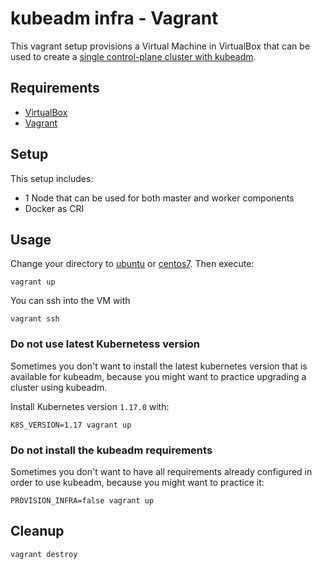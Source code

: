 # kubeadm infra - Vagrant

This vagrant setup provisions a Virtual Machine in VirtualBox that can be used to create a [single control-plane cluster with kubeadm](https://kubernetes.io/docs/setup/production-environment/tools/kubeadm/create-cluster-kubeadm/).

## Requirements

* [VirtualBox](https://www.virtualbox.org/wiki/Downloads)
* [Vagrant](https://www.vagrantup.com/docs/installation)

## Setup

This setup includes:

* 1 Node that can be used for both master and worker components
* Docker as CRI

## Usage

Change your directory to [ubuntu](./ubuntu) or [centos7](./centos7). Then execute:

```shell
vagrant up
```

You can ssh into the VM with

```shell
vagrant ssh
```

### Do not use latest Kubernetess version

Sometimes you don't want to install the latest kubernetes version that is available for kubeadm, because you might want to practice upgrading a cluster using kubeadm.

Install Kubernetes version `1.17.0` with:

```shell
K8S_VERSION=1.17 vagrant up
```

### Do not install the kubeadm requirements

Sometimes you don't want to have all requirements already configured in order to use kubeadm, because you might want to practice it:

```shell
PROVISION_INFRA=false vagrant up
```

## Cleanup

```shell
vagrant destroy
```
